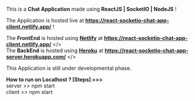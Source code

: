 This is a <b>Chat Application</b> made using <b>ReactJS | SocketIO | NodeJS</b> ! 

The Application is hosted live at <b>https://react-socketio-chat-app-client.netlify.app/</b> ! 

The <b>FrontEnd</b> is hosted using <a href="https://www.netlify.com/"><b>Netlify</b></a> at <b>https://react-socketio-chat-app-client.netlify.app/</b> </> <br />
The <b>BackEnd</b> is hosted using <a href="https://www.heroku.com/"><b>Heroku</b></a> at <b>https://react-socketio-chat-app-server.herokuapp.com/</b> </> 

This Application is still under developmental phase. 

<b>How to run on Localhost ? [Steps] >>></b><br />
server >> npm start <br />
client >> npm start <br />

